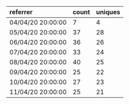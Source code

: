 | referrer          | count | uniques |
| :---------------- | :---- | :------ |
| 04/04/20 20:00:00 | 7     | 4       |
| 05/04/20 20:00:00 | 37    | 28      |
| 06/04/20 20:00:00 | 36    | 26      |
| 07/04/20 20:00:00 | 33    | 24      |
| 08/04/20 20:00:00 | 40    | 25      |
| 09/04/20 20:00:00 | 25    | 22      |
| 10/04/20 20:00:00 | 27    | 23      |
| 11/04/20 20:00:00 | 25    | 21      |